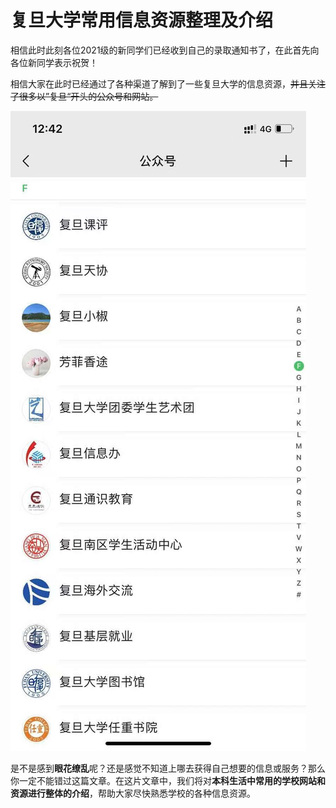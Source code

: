 # 复旦大学常用信息资源整理及介绍

相信此时此刻各位2021级的新同学们已经收到自己的录取通知书了，在此首先向各位新同学表示祝贺！

相信大家在此时已经通过了各种渠道了解到了一些复旦大学的信息资源，~~并且关注了很多以”复旦“开头的公众号和网站。~~

![1](pictures\1.jpg)

是不是感到**眼花缭乱**呢？还是感觉不知道上哪去获得自己想要的信息或服务？那么你一定不能错过这篇文章。在这片文章中，我们将对**本科生活中常用的学校网站和资源进行整体的介绍**，帮助大家尽快熟悉学校的各种信息资源。

